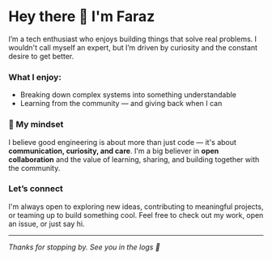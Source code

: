 # Hey there 👋 I'm Faraz

I’m a tech enthusiast who enjoys building things that solve real problems. I wouldn't call myself an expert, but I’m driven by curiosity and the constant desire to get better.

### What I enjoy:
- Breaking down complex systems into something understandable
- Learning from the community — and giving back when I can

### 🌱 My mindset
I believe good engineering is about more than just code — it's about **communication, curiosity, and care**. I'm a big believer in **open collaboration** and the value of learning, sharing, and building together with the community.

###  Let’s connect
I'm always open to exploring new ideas, contributing to meaningful projects, or teaming up to build something cool. Feel free to check out my work, open an issue, or just say hi.

---

_Thanks for stopping by. See you in the logs 🚀_
